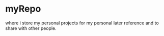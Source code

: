 # myRepo
where i store my personal projects for my personal later reference and to share with other people.
